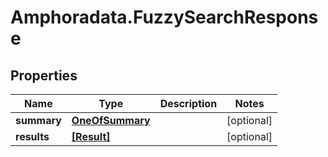 # Amphoradata.FuzzySearchResponse

## Properties

Name | Type | Description | Notes
------------ | ------------- | ------------- | -------------
**summary** | [**OneOfSummary**](OneOfSummary.md) |  | [optional] 
**results** | [**[Result]**](Result.md) |  | [optional] 


